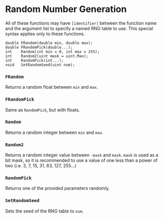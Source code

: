# Random Number Generation

All of these functions may have `[identifier]` between the function name and
the argument list to specify a named RNG table to use. This special syntax
applies only to these functions.

```
double FRandom(double min, double max);
double FRandomPick(double...);
int    Random(int min = 0, int max = 255);
int    Random2(uint mask = uint.Max);
int    RandomPick(int...);
void   SetRandomSeed(uint num);
```

### `FRandom`

Returns a random float between `min` and `max`.

### `FRandomPick`

Same as `RandomPick`, but with floats.

### `Random`

Returns a random integer between `min` and `max`.

### `Random2`

Returns a random integer value between `-mask` and `mask`. `mask` is used as a
bit mask, so it is recommended to use a value of one less than a power of two
(i.e. 3, 7, 15, 31, 63, 127, 255...)

### `RandomPick`

Returns one of the provided parameters randomly.

### `SetRandomSeed`

Sets the seed of the RNG table to `num`.

<!-- EOF -->
